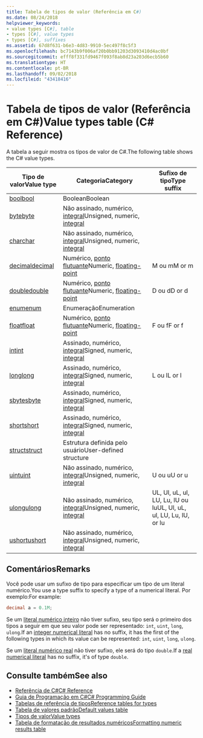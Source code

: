 ```yaml
---
title: Tabela de tipos de valor (Referência em C#)
ms.date: 08/24/2018
helpviewer_keywords:
- value types [C#], table
- types [C#], value types
- types [C#], suffixes
ms.assetid: 67d8f631-b6e3-4d83-9910-5ec497f8c5f3
ms.openlocfilehash: bc7143b9f006af20b0bb91203d3093410d4ac0bf
ms.sourcegitcommit: efff8f331fd9467f093f8ab8d23a203d6ecb5b60
ms.translationtype: HT
ms.contentlocale: pt-BR
ms.lasthandoff: 09/02/2018
ms.locfileid: "43418416"
---
```

# <a name="value-types-table-c-reference"></a><span data-ttu-id="2d8ac-102">Tabela de tipos de valor (Referência em C#)</span><span class="sxs-lookup"><span data-stu-id="2d8ac-102">Value types table (C# Reference)</span></span>

<span data-ttu-id="2d8ac-103">A tabela a seguir mostra os tipos de valor de C#.</span><span class="sxs-lookup"><span data-stu-id="2d8ac-103">The following table shows the C# value types.</span></span>  
  
|<span data-ttu-id="2d8ac-104">Tipo de valor</span><span class="sxs-lookup"><span data-stu-id="2d8ac-104">Value type</span></span>|<span data-ttu-id="2d8ac-105">Categoria</span><span class="sxs-lookup"><span data-stu-id="2d8ac-105">Category</span></span>|<span data-ttu-id="2d8ac-106">Sufixo de tipo</span><span class="sxs-lookup"><span data-stu-id="2d8ac-106">Type suffix</span></span>|  
|----------------|--------------|-----------------|  
|[<span data-ttu-id="2d8ac-107">bool</span><span class="sxs-lookup"><span data-stu-id="2d8ac-107">bool</span></span>](bool.md)|<span data-ttu-id="2d8ac-108">Boolean</span><span class="sxs-lookup"><span data-stu-id="2d8ac-108">Boolean</span></span>||  
|[<span data-ttu-id="2d8ac-109">byte</span><span class="sxs-lookup"><span data-stu-id="2d8ac-109">byte</span></span>](byte.md)|<span data-ttu-id="2d8ac-110">Não assinado, numérico, [integral](integral-types-table.md)</span><span class="sxs-lookup"><span data-stu-id="2d8ac-110">Unsigned, numeric, [integral](integral-types-table.md)</span></span>||  
|[<span data-ttu-id="2d8ac-111">char</span><span class="sxs-lookup"><span data-stu-id="2d8ac-111">char</span></span>](char.md)|<span data-ttu-id="2d8ac-112">Não assinado, numérico, [integral](integral-types-table.md)</span><span class="sxs-lookup"><span data-stu-id="2d8ac-112">Unsigned, numeric, [integral](integral-types-table.md)</span></span>||  
|[<span data-ttu-id="2d8ac-113">decimal</span><span class="sxs-lookup"><span data-stu-id="2d8ac-113">decimal</span></span>](decimal.md)|<span data-ttu-id="2d8ac-114">Numérico, [ponto flutuante](floating-point-types-table.md)</span><span class="sxs-lookup"><span data-stu-id="2d8ac-114">Numeric, [floating-point](floating-point-types-table.md)</span></span>|<span data-ttu-id="2d8ac-115">M ou m</span><span class="sxs-lookup"><span data-stu-id="2d8ac-115">M or m</span></span>|  
|[<span data-ttu-id="2d8ac-116">double</span><span class="sxs-lookup"><span data-stu-id="2d8ac-116">double</span></span>](double.md)|<span data-ttu-id="2d8ac-117">Numérico, [ponto flutuante](floating-point-types-table.md)</span><span class="sxs-lookup"><span data-stu-id="2d8ac-117">Numeric, [floating-point](floating-point-types-table.md)</span></span>|<span data-ttu-id="2d8ac-118">D ou d</span><span class="sxs-lookup"><span data-stu-id="2d8ac-118">D or d</span></span>|  
|[<span data-ttu-id="2d8ac-119">enum</span><span class="sxs-lookup"><span data-stu-id="2d8ac-119">enum</span></span>](enum.md)|<span data-ttu-id="2d8ac-120">Enumeração</span><span class="sxs-lookup"><span data-stu-id="2d8ac-120">Enumeration</span></span>||  
|[<span data-ttu-id="2d8ac-121">float</span><span class="sxs-lookup"><span data-stu-id="2d8ac-121">float</span></span>](float.md)|<span data-ttu-id="2d8ac-122">Numérico, [ponto flutuante](floating-point-types-table.md)</span><span class="sxs-lookup"><span data-stu-id="2d8ac-122">Numeric, [floating-point](floating-point-types-table.md)</span></span>|<span data-ttu-id="2d8ac-123">F ou f</span><span class="sxs-lookup"><span data-stu-id="2d8ac-123">F or f</span></span>|  
|[<span data-ttu-id="2d8ac-124">int</span><span class="sxs-lookup"><span data-stu-id="2d8ac-124">int</span></span>](int.md)|<span data-ttu-id="2d8ac-125">Assinado, numérico, [integral](integral-types-table.md)</span><span class="sxs-lookup"><span data-stu-id="2d8ac-125">Signed, numeric, [integral](integral-types-table.md)</span></span>||  
|[<span data-ttu-id="2d8ac-126">long</span><span class="sxs-lookup"><span data-stu-id="2d8ac-126">long</span></span>](long.md)|<span data-ttu-id="2d8ac-127">Assinado, numérico, [integral](integral-types-table.md)</span><span class="sxs-lookup"><span data-stu-id="2d8ac-127">Signed, numeric, [integral](integral-types-table.md)</span></span>|<span data-ttu-id="2d8ac-128">L ou l</span><span class="sxs-lookup"><span data-stu-id="2d8ac-128">L or l</span></span>|  
|[<span data-ttu-id="2d8ac-129">sbyte</span><span class="sxs-lookup"><span data-stu-id="2d8ac-129">sbyte</span></span>](sbyte.md)|<span data-ttu-id="2d8ac-130">Assinado, numérico, [integral](integral-types-table.md)</span><span class="sxs-lookup"><span data-stu-id="2d8ac-130">Signed, numeric, [integral](integral-types-table.md)</span></span>||  
|[<span data-ttu-id="2d8ac-131">short</span><span class="sxs-lookup"><span data-stu-id="2d8ac-131">short</span></span>](short.md)|<span data-ttu-id="2d8ac-132">Assinado, numérico, [integral](integral-types-table.md)</span><span class="sxs-lookup"><span data-stu-id="2d8ac-132">Signed, numeric, [integral](integral-types-table.md)</span></span>||  
|[<span data-ttu-id="2d8ac-133">struct</span><span class="sxs-lookup"><span data-stu-id="2d8ac-133">struct</span></span>](struct.md)|<span data-ttu-id="2d8ac-134">Estrutura definida pelo usuário</span><span class="sxs-lookup"><span data-stu-id="2d8ac-134">User-defined structure</span></span>||  
|[<span data-ttu-id="2d8ac-135">uint</span><span class="sxs-lookup"><span data-stu-id="2d8ac-135">uint</span></span>](uint.md)|<span data-ttu-id="2d8ac-136">Não assinado, numérico, [integral](integral-types-table.md)</span><span class="sxs-lookup"><span data-stu-id="2d8ac-136">Unsigned, numeric, [integral](integral-types-table.md)</span></span>|<span data-ttu-id="2d8ac-137">U ou u</span><span class="sxs-lookup"><span data-stu-id="2d8ac-137">U or u</span></span>|  
|[<span data-ttu-id="2d8ac-138">ulong</span><span class="sxs-lookup"><span data-stu-id="2d8ac-138">ulong</span></span>](ulong.md)|<span data-ttu-id="2d8ac-139">Não assinado, numérico, [integral](integral-types-table.md)</span><span class="sxs-lookup"><span data-stu-id="2d8ac-139">Unsigned, numeric, [integral](integral-types-table.md)</span></span>|<span data-ttu-id="2d8ac-140">UL, Ul, uL, ul, LU, Lu, lU ou lu</span><span class="sxs-lookup"><span data-stu-id="2d8ac-140">UL, Ul, uL, ul, LU, Lu, lU, or lu</span></span>|  
|[<span data-ttu-id="2d8ac-141">ushort</span><span class="sxs-lookup"><span data-stu-id="2d8ac-141">ushort</span></span>](ushort.md)|<span data-ttu-id="2d8ac-142">Não assinado, numérico, [integral](integral-types-table.md)</span><span class="sxs-lookup"><span data-stu-id="2d8ac-142">Unsigned, numeric, [integral](integral-types-table.md)</span></span>||  

## <a name="remarks"></a><span data-ttu-id="2d8ac-143">Comentários</span><span class="sxs-lookup"><span data-stu-id="2d8ac-143">Remarks</span></span>

<span data-ttu-id="2d8ac-144">Você pode usar um sufixo de tipo para especificar um tipo de um literal numérico.</span><span class="sxs-lookup"><span data-stu-id="2d8ac-144">You use a type suffix to specify a type of a numerical literal.</span></span> <span data-ttu-id="2d8ac-145">Por exemplo:</span><span class="sxs-lookup"><span data-stu-id="2d8ac-145">For example:</span></span>

```csharp
decimal a = 0.1M;
```

<span data-ttu-id="2d8ac-146">Se um [literal numérico inteiro](/dotnet/csharp/language-reference/language-specification/lexical-structure#integer-literals) não tiver sufixo, seu tipo será o primeiro dos tipos a seguir em que seu valor pode ser representado: `int`, `uint`, `long`, `ulong`.</span><span class="sxs-lookup"><span data-stu-id="2d8ac-146">If an [integer numerical literal](/dotnet/csharp/language-reference/language-specification/lexical-structure#integer-literals) has no suffix, it has the first of the following types in which its value can be represented: `int`, `uint`, `long`, `ulong`.</span></span>

<span data-ttu-id="2d8ac-147">Se um [literal numérico real](/dotnet/csharp/language-reference/language-specification/lexical-structure#real-literals) não tiver sufixo, ele será do tipo `double`.</span><span class="sxs-lookup"><span data-stu-id="2d8ac-147">If a [real numerical literal](/dotnet/csharp/language-reference/language-specification/lexical-structure#real-literals) has no suffix, it's of type `double`.</span></span>

## <a name="see-also"></a><span data-ttu-id="2d8ac-148">Consulte também</span><span class="sxs-lookup"><span data-stu-id="2d8ac-148">See also</span></span>

- [<span data-ttu-id="2d8ac-149">Referência de C#</span><span class="sxs-lookup"><span data-stu-id="2d8ac-149">C# Reference</span></span>](../index.md)
- [<span data-ttu-id="2d8ac-150">Guia de Programação em C#</span><span class="sxs-lookup"><span data-stu-id="2d8ac-150">C# Programming Guide</span></span>](../../programming-guide/index.md)
- [<span data-ttu-id="2d8ac-151">Tabelas de referência de tipos</span><span class="sxs-lookup"><span data-stu-id="2d8ac-151">Reference tables for types</span></span>](reference-tables-for-types.md)
- [<span data-ttu-id="2d8ac-152">Tabela de valores padrão</span><span class="sxs-lookup"><span data-stu-id="2d8ac-152">Default values table</span></span>](default-values-table.md)
- [<span data-ttu-id="2d8ac-153">Tipos de valor</span><span class="sxs-lookup"><span data-stu-id="2d8ac-153">Value types</span></span>](value-types.md)
- [<span data-ttu-id="2d8ac-154">Tabela de formatação de resultados numéricos</span><span class="sxs-lookup"><span data-stu-id="2d8ac-154">Formatting numeric results table</span></span>](formatting-numeric-results-table.md)

